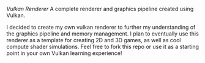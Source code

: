 *Vulkan Renderer*
A complete renderer and graphics pipeline created using Vulkan. 

I decided to create my own vulkan renderer to further my understanding of the graphics pipeline and memory management. I plan to eventually use this renderer as a template for creating 2D and 3D games, as well as cool compute shader simulations.
Feel free to fork this repo or use it as a starting point in your own Vulkan learning experience! 
